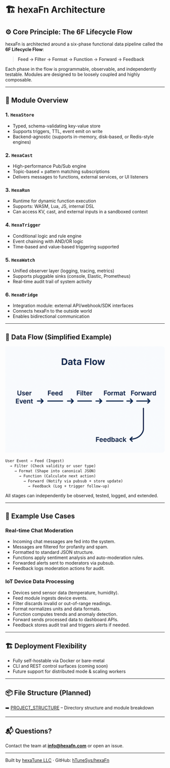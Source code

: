 <!--
SPDX-FileCopyrightText: 2025 Husamettin ARABACI
SPDX-License-Identifier: MIT
-->

# 🏗️ hexaFn Architecture

## ⚙️ Core Principle: The 6F Lifecycle Flow

hexaFn is architected around a six-phase functional data pipeline called the **6F Lifecycle Flow**:

> **Feed → Filter → Format → Function → Forward → Feedback**

Each phase in the flow is programmable, observable, and independently testable. Modules are designed to be loosely coupled and highly composable.

---

## 🔶 Module Overview

### 1. `HexaStore`

- Typed, schema-validating key-value store
- Supports triggers, TTL, event emit on write
- Backend-agnostic (supports in-memory, disk-based, or Redis-style engines)

### 2. `HexaCast`

- High-performance Pub/Sub engine
- Topic-based + pattern matching subscriptions
- Delivers messages to functions, external services, or UI listeners

### 3. `HexaRun`

- Runtime for dynamic function execution
- Supports: WASM, Lua, JS, internal DSL
- Can access KV, cast, and external inputs in a sandboxed context

### 4. `HexaTrigger`

- Conditional logic and rule engine
- Event chaining with AND/OR logic
- Time-based and value-based triggering supported

### 5. `HexaWatch`

- Unified observer layer (logging, tracing, metrics)
- Supports pluggable sinks (console, Elastic, Prometheus)
- Real-time audit trail of system activity

### 6. `HexaBridge`

- Integration module: external API/webhook/SDK interfaces
- Connects hexaFn to the outside world
- Enables bidirectional communication

---

## 🧠 Data Flow (Simplified Example)

![6F Data Flow Diagram](assets/data-flow.png)

```text
User Event → Feed (Ingest) 
  → Filter (Check validity or user type) 
    → Format (Shape into canonical JSON) 
      → Function (Calculate next action) 
        → Forward (Notify via pubsub + store update) 
          → Feedback (Log + trigger follow-up)
```

All stages can independently be observed, tested, logged, and extended.

---

## 🧩 Example Use Cases

### Real-time Chat Moderation

- Incoming chat messages are fed into the system.
- Messages are filtered for profanity and spam.
- Formatted to standard JSON structure.
- Functions apply sentiment analysis and auto-moderation rules.
- Forwarded alerts sent to moderators via pubsub.
- Feedback logs moderation actions for audit.

### IoT Device Data Processing

- Devices send sensor data (temperature, humidity).
- Feed module ingests device events.
- Filter discards invalid or out-of-range readings.
- Format normalizes units and data formats.
- Function computes trends and anomaly detection.
- Forward sends processed data to dashboard APIs.
- Feedback stores audit trail and triggers alerts if needed.

---

## 🏗️ Deployment Flexibility

- Fully self-hostable via Docker or bare-metal
- CLI and REST control surfaces (coming soon)
- Future support for distributed mode & scaling workers

---

## 📦 File Structure (Planned)

➡️ [PROJECT_STRUCTURE](PROJECT_STRUCTURE.md) – Directory structure and module breakdown

---

## 📬 Questions?

Contact the team at **[info@hexafn.com](mailto:info@hexafn.com)** or open an issue.

---

Built by [hexaTune LLC](https://hexafn.com) · GitHub: [hTuneSys/hexaFn](https://github.com/hTuneSys/hexaFn)

